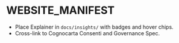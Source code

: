 # WEBSITE_MANIFEST
- Place Explainer in `docs/insights/` with badges and hover chips.
- Cross-link to Cognocarta Consenti and Governance Spec.

